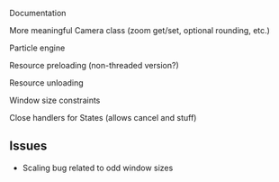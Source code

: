 Documentation

More meaningful Camera class (zoom get/set, optional rounding, etc.)

Particle engine

Resource preloading (non-threaded version?)

Resource unloading

Window size constraints

Close handlers for States (allows cancel and stuff)

Issues
---------------
- Scaling bug related to odd window sizes